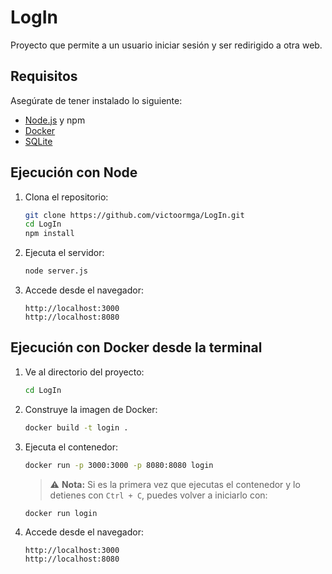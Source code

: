 # LogIn

Proyecto que permite a un usuario iniciar sesión y ser redirigido a otra web.

## Requisitos

Asegúrate de tener instalado lo siguiente:

- [Node.js](https://nodejs.org/) y npm  
- [Docker](https://www.docker.com/)  
- [SQLite](https://www.sqlite.org)  

## Ejecución con Node

1. Clona el repositorio:

   ```bash
   git clone https://github.com/victoormga/LogIn.git
   cd LogIn
   npm install
   ```

2. Ejecuta el servidor:

   ```bash
   node server.js
   ```

3. Accede desde el navegador:

   ```
   http://localhost:3000
   http://localhost:8080
   ```

## Ejecución con Docker desde la terminal

1. Ve al directorio del proyecto:

   ```bash
   cd LogIn
   ```

2. Construye la imagen de Docker:

   ```bash
   docker build -t login .
   ```

3. Ejecuta el contenedor:

   ```bash
   docker run -p 3000:3000 -p 8080:8080 login
   ```

   > ⚠️ **Nota:** Si es la primera vez que ejecutas el contenedor y lo detienes con `Ctrl + C`, puedes volver a iniciarlo con:  
   ```bash
   docker run login
   ```

4. Accede desde el navegador:

   ```
   http://localhost:3000
   http://localhost:8080
   ```
